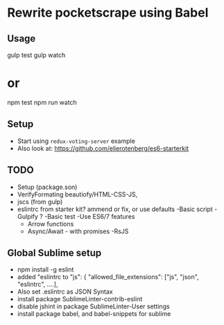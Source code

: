 # Rewrite pocketscrape using Babel

## Usage

  gulp test
  gulp watch
  # or
  npm test
  npm run watch


## Setup

- Start using `redux-voting-server` example
- Also look at: https://github.com/elierotenberg/es6-starterkit

## TODO

- Setup (package.son)
- VerifyFormating beautiofy/HTML-CSS-JS, 
- jscs (from gulp)
- eslintrc from starter kit? ammend or fix, or use defaults
-Basic script
-Gulpify ?
-Basic test
-Use ES6/7 features
  - Arrow functions
  - Async/Await - with promises
-RsJS

## Global Sublime setup

  - npm install -g eslint
  - added "eslintrc to "js": { "allowed_file_extensions": ["js", "json", "eslintrc", ....],
  - Also set .eslintrc as JSON Syntax
  - install package SublimeLinter-contrib-eslint
  - disable jshint in package SublimeLinter-User settings
  - install package babel, and babel-snippets for sublime
